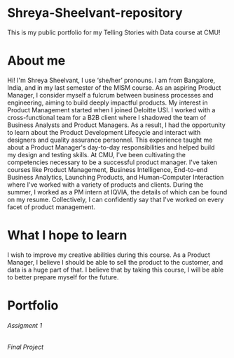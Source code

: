 # Shreya-Sheelvant-repository
This is my public portfolio for my Telling Stories with Data course at CMU!

# About me
Hi! I'm Shreya Sheelvant, I use ‘she/her’ pronouns. I am from Bangalore, India, and in my last semester of the MISM course. As an aspiring Product Manager, I consider myself a fulcrum between business processes and engineering, aiming to build deeply impactful products.
My interest in Product Management started when I joined Deloitte USI. I worked with a cross-functional team for a B2B client where I shadowed the team of Business Analysts and Product Managers. As a result, I had the opportunity to learn about the Product Development Lifecycle and interact with designers and quality assurance personnel. This experience taught me about a Product Manager's day-to-day responsibilities and helped build my design and testing skills. At CMU, I've been cultivating the competencies necessary to be a successful product manager. I've taken courses like Product Management, Business Intelligence, End-to-end Business Analytics, Launching Products, and Human-Computer Interaction where I've worked with a variety of products and clients. During the summer, I worked as a PM intern at IQVIA, the details of which can be found on my resume. Collectively, I can confidently say that I've worked on every facet of product management.

# What I hope to learn
I wish to improve my creative abilities during this course. As a Product Manager, I believe I should be able to sell the product to the customer, and data is a huge part of that. I believe that by taking this course, I will be able to better prepare myself for the future.

# Portfolio
###### Assigment 1
###### Final Project 
